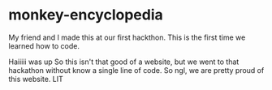 # monkey-encyclopedia
My friend and I made this at our first hackthon. This is the first time we learned how to code.

Haiiiii was up
So this isn't that good of a website, but we went to that hackathon without know a single line of code.
So ngl, we are pretty proud of this website.
LIT
